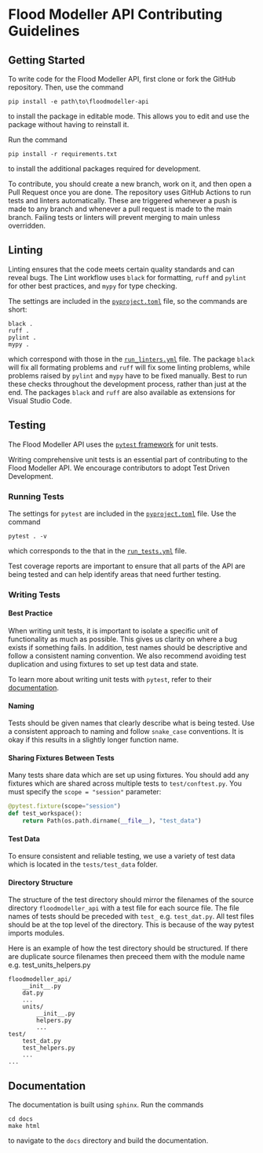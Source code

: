 # Flood Modeller API Contributing Guidelines

## Getting Started
To write code for the Flood Modeller API, first clone or fork the GitHub repository.
Then, use the command
```shell
pip install -e path\to\floodmodeller-api
```
to install the package in editable mode.
This allows you to edit and use the package without having to reinstall it.

Run the command
```shell
pip install -r requirements.txt
```
to install the additional packages required for development.

To contribute, you should create a new branch, work on it, and then open a Pull Request once you are done.
The repository uses GitHub Actions to run tests and linters automatically.
These are triggered whenever a push is made to any branch and whenever a pull request is made to the main branch.
Failing tests or linters will prevent merging to main unless overridden.

## Linting
Linting ensures that the code meets certain quality standards and can reveal bugs.
The Lint workflow uses `black` for formatting, `ruff` and `pylint` for other best practices, and `mypy` for type checking.

The settings are included in the [`pyproject.toml`](pyproject.toml) file, so the commands are short:
```shell
black .
ruff .
pylint .
mypy .
```
which correspond with those in the [`run_linters.yml`](.github/workflows/run_linters.yml) file.
The package `black` will fix all formating problems and `ruff` will fix some linting problems, while problems raised by `pylint` and `mypy` have to be fixed manually.
Best to run these checks throughout the development process, rather than just at the end.
The packages `black` and `ruff` are also available as extensions for Visual Studio Code.


## Testing
The Flood Modeller API uses the [`pytest` framework](https://docs.pytest.org/) for unit tests. 

Writing comprehensive unit tests is an essential part of contributing to the Flood Modeller API.
We encourage contributors to adopt Test Driven Development.


### Running Tests
The settings for `pytest` are included in the [`pyproject.toml`](pyproject.toml) file.
Use the command
```shell
pytest . -v
```
which corresponds to the that in the [`run_tests.yml`](.github/workflows/run_tests.yml) file.

Test coverage reports are important to ensure that all parts of the API are being tested and can help identify areas that need further testing.


### Writing Tests 

#### Best Practice
When writing unit tests, it is important to isolate a specific unit of functionality as much as possible.
This gives us clarity on where a bug exists if something fails.
In addition, test names should be descriptive and follow a consistent naming convention. We also recommend avoiding test duplication and using fixtures to set up test data and state.

To learn more about writing unit tests with `pytest`, refer to their [documentation](https://docs.pytest.org/en/6.2.x/contents.html).

#### Naming 

Tests should be given names that clearly describe what is being tested.
Use a consistent approach to naming and follow `snake_case` conventions.
It is okay if this results in a slightly longer function name.


#### Sharing Fixtures Between Tests

Many tests share data which are set up using fixtures.
You should add any fixtures which are shared across multiple tests to `test/conftest.py`.
You must specify the `scope = "session"` parameter:
```python
@pytest.fixture(scope="session")
def test_workspace():
    return Path(os.path.dirname(__file__), "test_data")
```

#### Test Data
To ensure consistent and reliable testing, we use a variety of test data which is located in the `tests/test_data` folder. 

#### Directory Structure
The structure of the test directory should mirror the filenames of the source directory `floodmodeller_api` with a test file for each source file.
The file names of tests should be preceded with `test_` e.g. `test_dat.py`.
All test files should be at the top level of the directory.
This is because of the way pytest imports modules.

Here is an example of how the test directory should be structured.
If there are duplicate source filenames then preceed them with the module name e.g. test_units_helpers.py
```
floodmodeller_api/
    __init__.py
    dat.py
    ...
    units/
        __init__.py
        helpers.py
        ...
test/
    test_dat.py
    test_helpers.py
    ...
...
```

## Documentation
The documentation is built using `sphinx`.
Run the commands
```shell
cd docs
make html
```
to navigate to the `docs` directory and build the documentation.
